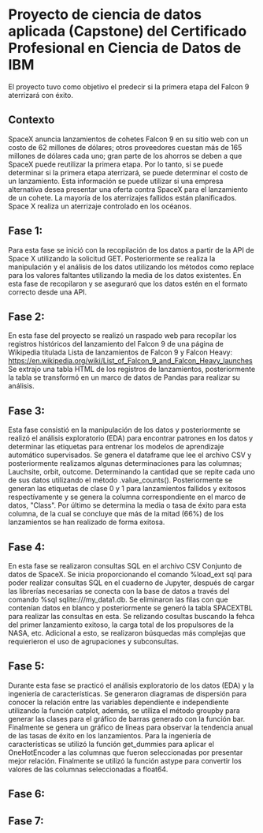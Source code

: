 # Proyecto de ciencia de datos aplicada (Capstone) del Certificado Profesional en Ciencia de Datos de IBM
El proyecto tuvo como objetivo el predecir si la primera etapa del Falcon 9 aterrizará con éxito. 
## Contexto
SpaceX anuncia lanzamientos de cohetes Falcon 9 en su sitio web con un costo de 62 millones de dólares; otros proveedores cuestan más de 165 millones de dólares cada uno; gran parte de los ahorros se deben a que SpaceX puede reutilizar la primera etapa. Por lo tanto, si se puede determinar si la primera etapa aterrizará, se puede determinar el costo de un lanzamiento. Esta información se puede utilizar si una empresa alternativa desea presentar una oferta contra SpaceX para el lanzamiento de un cohete. La mayoría de los aterrizajes fallidos están planificados. Space X realiza un aterrizaje controlado en los océanos.
## Fase 1:
Para esta fase se inició con la recopilación de los datos a partir de la API de Space X utilizando la solicitud GET. Posteriormente se realiza la manipulación y el análisis de los datos utilizando los métodos como replace para los valores faltantes utilizando la media de los datos existentes. En esta fase de recopilaron y se aseguraró que los datos estén en el formato correcto desde una API. 
## Fase 2:
En esta fase del proyecto se realizó un raspado web para recopilar los registros históricos del lanzamiento del Falcon 9 de una página de Wikipedia titulada Lista de lanzamientos de Falcon 9 y Falcon Heavy: https://en.wikipedia.org/wiki/List_of_Falcon_9_and_Falcon_Heavy_launches
Se extrajo una tabla HTML de los registros de lanzamientos, posteriormente la tabla se transformó en un marco de datos de Pandas para realizar su análisis.
## Fase 3:
Esta fase consistió en la manipulación de los datos y posteriormente se realizó el análisis exploratorio (EDA) para encontrar patrones en los datos y determinar las etiquetas para entrenar los modelos de aprendizaje automático supervisados. Se genera el dataframe que lee el archivo CSV y posteriormente realizamos algunas determinaciones para las columnas; Lauchsite, orbit, outcome. Determinando la cantidad que se repite cada uno de sus datos utilizando el método .value_counts(). Posteriormente se generan las etiquetas de clase 0 y 1 para lanzamientos fallidos y exitosos respectívamente y se genera la columna correspondiente en el marco de datos, "Class". Por último se determina la media o tasa de éxito para esta columna, de la cual se concluye que más de la mitad (66%) de los lanzamientos se han realizado de forma exitosa.
## Fase 4:
En esta fase se realizaron consultas SQL en el archivo CSV Conjunto de datos de SpaceX. Se inicia proporcionando el comando %load_ext sql para poder realizar consultas SQL en el cuaderno de Jupyter, después de cargar las librerías necesarias se conecta con la base de datos a través del comando %sql sqlite:///my_data1.db. Se eliminaron las filas con que contenían datos en blanco y posteriormente se generó la tabla SPACEXTBL para realizar las consultas en esta. Se relizando cosultas buscando la fehca del primer lanzamiento exitoso, la carga total de los propulsores de la NASA, etc. Adicional a esto, se realizaron búsquedas más complejas que requierieron el uso de agrupaciones y subconsultas.
## Fase 5:
Durante esta fase se practicó el análisis exploratorio de los datos (EDA) y la ingeniería de características. Se generaron diagramas de dispersión para conocer la relación entre las variables dependiente e independiente utilizando la función catplot, además, se utiliza el método groupby para generar las clases para el gráfico de barras generado con la función bar. Finalmente se genera un gráfico de líneas para observar la tendencia anual de las tasas de éxito en los lanzamientos. Para la ingeniería de características se utilizó la función get_dummies para aplicar el OneHotEncoder a las columnas que fueron seleccionadas por presentar mejor relación. Finalmente se utilizó la función astype para convertir los valores de las columnas seleccionadas a float64.
## Fase 6: 

## Fase 7:
